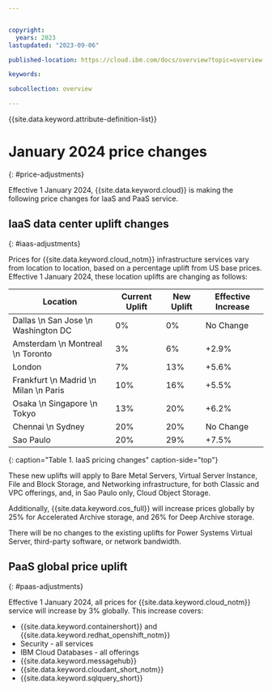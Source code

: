 ```yaml
---


copyright:
  years: 2023
lastupdated: "2023-09-06"

published-location: https://cloud.ibm.com/docs/overview?topic=overview-price-adjustments

keywords:

subcollection: overview

---
```


{{site.data.keyword.attribute-definition-list}}

# January 2024 price changes
{: #price-adjustments}

Effective 1 January 2024, {{site.data.keyword.cloud}} is making the following price changes for IaaS and PaaS service.

## IaaS data center uplift changes
{: #iaas-adjustments}

Prices for {{site.data.keyword.cloud_notm}} infrastructure services vary from location to location, based on a percentage uplift from US base prices. Effective 1 January 2024, these location uplifts are changing as follows:

| Location| Current Uplift | New Uplift | Effective Increase |
|-------|-------|-------|-------|
| Dallas \n San Jose \n Washington DC | 0% | 0% | No Change |
| Amsterdam \n Montreal \n Toronto | 3% | 6% | +2.9% |
| London | 7% | 13% | +5.6% |
| Frankfurt \n Madrid \n Milan \n Paris | 10% | 16% | +5.5% |
| Osaka \n Singapore \n Tokyo | 13% | 20% | +6.2% |
| Chennai \n Sydney | 20% | 20% | No Change |
| Sao Paulo | 20% | 29% | +7.5% |
{: caption="Table 1. IaaS pricing changes" caption-side="top"}

These new uplifts will apply to Bare Metal Servers, Virtual Server Instance, File and Block Storage, and Networking infrastructure, for both Classic and VPC offerings, and, in Sao Paulo only, Cloud Object Storage.

Additionally, {{site.data.keyword.cos_full}} will increase prices globally by 25% for Accelerated Archive storage, and 26% for Deep Archive storage.

There will be no changes to the existing uplifts for Power Systems Virtual Server, third-party software, or network bandwidth.

## PaaS global price uplift
{: #paas-adjustments}

Effective 1 January 2024, all prices for {{site.data.keyword.cloud_notm}} service will increase by 3% globally. This increase covers:

- {{site.data.keyword.containershort}} and {{site.data.keyword.redhat_openshift_notm}}
- Security - all services
- IBM Cloud Databases - all offerings
- {{site.data.keyword.messagehub}}
- {{site.data.keyword.cloudant_short_notm}}
- {{site.data.keyword.sqlquery_short}}
